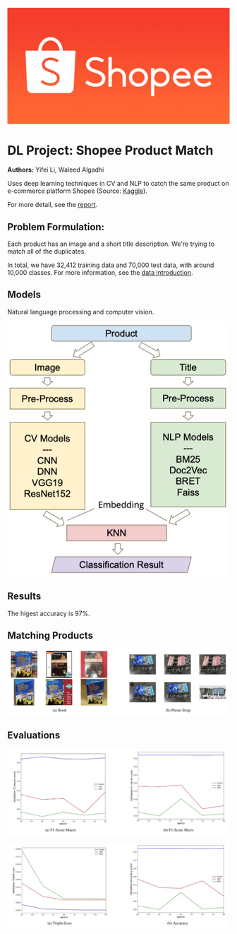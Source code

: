 ![](/Assets/shopee.jpg)

# DL Project: Shopee Product Match

**Authors:** Yifei Li, Waleed Algadhi

Uses deep learning techniques in CV and NLP to catch the same product on e-commerce platform Shopee (Source: [Kaggle](https://www.kaggle.com/c/shopee-product-matching/overview)).

For more detail, see the [report](./Shopee_Product_Match_Report.pdf).

## Problem Formulation:

Each product has an image and a short title description. We're trying to match all of the duplicates.

In total, we have 32,412 training data and 70,000 test data, with around 10,000 classes. For more information, see the [data introduction](https://www.kaggle.com/c/shopee-product-matching/data).

## Models

Natural language processing and computer vision.

![](Assets/arch-overall.jpg)

## Results

The higest accuracy is 97%.

## Matching Products

![](Assets/match-products.jpg)

## Evaluations

![](Assets/f1-score.jpg)

![](Assets/triplet-and-acc.jpg)

